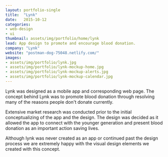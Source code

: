 ```yaml
---
layout: portfolio-single
title:  "Lynk"
date:   2015-10-12
categories:
- web-design
- ui
thumbnail: assets/img/portfolio/home/lynk
lead: App design to promote and encourage blood donation.
company: "Lynk"
website: "postman-dog-75048.netlify.com/"
images:
- assets/img/portfolio/lynk.jpg
- assets/img/portfolio/lynk-mockup-home.jpg
- assets/img/portfolio/lynk-mockup-alerts.jpg
- assets/img/portfolio/lynk-mockup-calendar.jpg
---
```


Lynk was designed as a mobile app and corresponding web page. The concept behind Lynk was to promote blood donation through resolving many of the reasons people don't donate currently.

Extensive market research was conducted prior to the initial conceptualizing of the app and the design. The design was decided as it allowed the app to connect with the younger generation and present blood donation as an important action saving lives.

Although lynk was never created as an app or continued past the design process we are extremely happy with the visual design elements we created with this concept.
